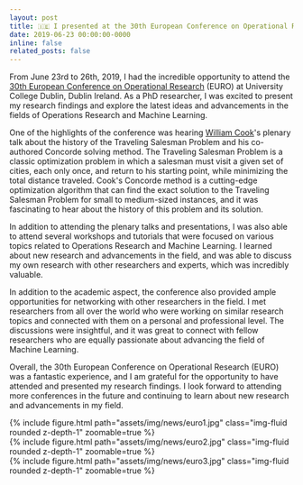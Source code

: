 ```yaml
---
layout: post
title: 🇮🇪 I presented at the 30th European Conference on Operational Research in Dublin, Ireland
date: 2019-06-23 00:00:00-0000
inline: false
related_posts: false
---
```


From June 23rd to 26th, 2019, I had the incredible opportunity to attend the <a href='https://euro2019.euro-online.org/'>30th European Conference on Operational Research</a> (EURO) at University College Dublin, Dublin Ireland. As a PhD researcher, I was excited to present my research findings and explore the latest ideas and advancements in the fields of Operations Research and Machine Learning.

One of the highlights of the conference was hearing <a href='https://en.wikipedia.org/wiki/William_J._Cook'>William Cook</a>'s plenary talk about the history of the Traveling Salesman Problem and his co-authored Concorde solving method. The Traveling Salesman Problem is a classic optimization problem in which a salesman must visit a given set of cities, each only once, and return to his starting point, while minimizing the total distance traveled. Cook's Concorde method is a cutting-edge optimization algorithm that can find the exact solution to the Traveling Salesman Problem for small to medium-sized instances, and it was fascinating to hear about the history of this problem and its solution.

In addition to attending the plenary talks and presentations, I was also able to attend several workshops and tutorials that were focused on various topics related to Operations Research and Machine Learning. I learned about new research and advancements in the field, and was able to discuss my own research with other researchers and experts, which was incredibly valuable.

In addition to the academic aspect, the conference also provided ample opportunities for networking with other researchers in the field. I met researchers from all over the world who were working on similar research topics and connected with them on a personal and professional level. The discussions were insightful, and it was great to connect with fellow researchers who are equally passionate about advancing the field of Machine Learning.

Overall, the 30th European Conference on Operational Research (EURO) was a fantastic experience, and I am grateful for the opportunity to have attended and presented my research findings. I look forward to attending more conferences in the future and continuing to learn about new research and advancements in my field.

<div class="row mt-3">
    <div class="col-sm mt-3 mt-md-0">
        {% include figure.html path="assets/img/news/euro1.jpg" class="img-fluid rounded z-depth-1" zoomable=true %}
    </div>
    <div class="col-sm mt-3 mt-md-0">
        {% include figure.html path="assets/img/news/euro2.jpg" class="img-fluid rounded z-depth-1" zoomable=true %}
    </div>
</div>
{% include figure.html path="assets/img/news/euro3.jpg" class="img-fluid rounded z-depth-1" zoomable=true %}
